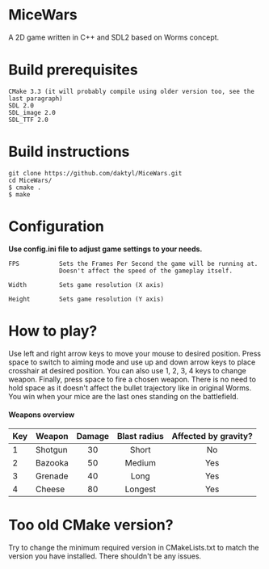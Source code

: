 # MiceWars
A 2D game written in C++ and SDL2 based on Worms concept.

# Build prerequisites
    CMake 3.3 (it will probably compile using older version too, see the last paragraph)
    SDL 2.0
    SDL_image 2.0
    SDL_TTF 2.0

# Build instructions
```
git clone https://github.com/daktyl/MiceWars.git
cd MiceWars/
$ cmake .
$ make
```

# Configuration
**Use config.ini file to adjust game settings to your needs.**
```
FPS           Sets the Frames Per Second the game will be running at.
              Doesn't affect the speed of the gameplay itself.

Width         Sets game resolution (X axis)

Height        Sets game resolution (Y axis)
```

# How to play?

Use left and right arrow keys to move your mouse to desired position.
Press space to switch to aiming mode and use up and down arrow keys to place crosshair at desired position.
You can also use 1, 2, 3, 4 keys to change weapon. Finally, press space to fire a chosen weapon.
There is no need to hold space as it doesn't affect the bullet trajectory like in original Worms.
You win when your mice are the last ones standing on the battlefield.

#### Weapons overview

| Key | Weapon  | Damage  | Blast radius | Affected by gravity? |
|-----|---------|:-------:|:------------:|:--------------------:|
| 1   | Shotgun | 30      | Short        |  No                  |
| 2   | Bazooka | 50      | Medium       |  Yes                 |
| 3   | Grenade | 40      | Long         |  Yes                 |
| 4   | Cheese  | 80      | Longest      |  Yes                 |

# Too old CMake version?
Try to change the minimum required version in CMakeLists.txt to match the version you have installed. There shouldn't be any issues.
